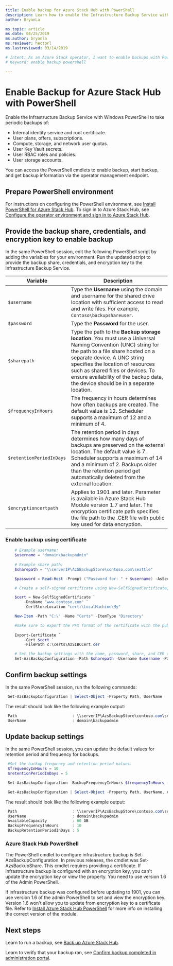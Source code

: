 ```yaml
---
title: Enable backup for Azure Stack Hub with PowerShell 
description: Learn how to enable the Infrastructure Backup Service with PowerShell so that Azure Stack Hub can be restored if there's a failure. 
author: BryanLa

ms.topic: article
ms.date: 04/25/2019
ms.author: bryanla
ms.reviewer: hectorl
ms.lastreviewed: 03/14/2019

# Intent: As an Azure Stack operator, I want to enable backups with Powershell so Azure Stack can generate infrastructure backups.
# Keyword: enable backup powershell

---
```


# Enable Backup for Azure Stack Hub with PowerShell

Enable the Infrastructure Backup Service with Windows PowerShell to take periodic backups of:
 - Internal identity service and root certificate.
 - User plans, offers, subscriptions.
 - Compute, storage, and network user quotas.
 - User Key Vault secrets.
 - User RBAC roles and policies.
 - User storage accounts.

You can access the PowerShell cmdlets to enable backup, start backup, and get backup information via the operator management endpoint.

## Prepare PowerShell environment

For instructions on configuring the PowerShell environment, see [Install PowerShell for Azure Stack Hub](powershell-install-az-module.md). To sign in to Azure Stack Hub, see [Configure the operator environment and sign in to Azure Stack Hub](azure-stack-powershell-configure-admin.md).

## Provide the backup share, credentials, and encryption key to enable backup

In the same PowerShell session, edit the following PowerShell script by adding the variables for your environment. Run the updated script to provide the backup share, credentials, and encryption key to the Infrastructure Backup Service.

| Variable        | Description   |
|---              |---                                        |
| `$username`       | Type the **Username** using the domain and username for the shared drive location with sufficient access to read and write files. For example, `Contoso\backupshareuser`. |
| `$password`       | Type the **Password** for the user. |
| `$sharepath`      | Type the path to the **Backup storage location**. You must use a Universal Naming Convention (UNC) string for the path to a file share hosted on a separate device. A UNC string specifies the location of resources such as shared files or devices. To ensure availability of the backup data, the device should be in a separate location. |
| `$frequencyInHours` | The frequency in hours determines how often backups are created. The default value is 12. Scheduler supports a maximum of 12 and a minimum of 4.|
| `$retentionPeriodInDays` | The retention period in days determines how many days of backups are preserved on the external location. The default value is 7. Scheduler supports a maximum of 14 and a minimum of 2. Backups older than the retention period get automatically deleted from the external location.|
| `$encryptioncertpath` | Applies to 1901 and later. Parameter is available in Azure Stack Hub Module version 1.7 and later. The encryption certificate path specifies the file path to the .CER file with public key used for data encryption. |

### Enable backup using certificate
```powershell
	# Example username:
 	$username = "domain\backupadmin"
 
 	# Example share path:
 	$sharepath = "\\serverIP\AzSBackupStore\contoso.com\seattle"

 	$password = Read-Host -Prompt ("Password for: " + $username) -AsSecureString

 	# Create a self-signed certificate using New-SelfSignedCertificate, export the public key portion and save it locally.

	$cert = New-SelfSignedCertificate `
    	-DnsName "www.contoso.com" `
    	-CertStoreLocation "cert:\LocalMachine\My" 

	New-Item -Path "C:\" -Name "Certs" -ItemType "Directory" 

	#make sure to export the PFX format of the certificate with the public and private keys and then delete the certificate from the local certificate store of the machine where you created the certificate
	
	Export-Certificate `
    	-Cert $cert `
    	-FilePath c:\certs\AzSIBCCert.cer 

	# Set the backup settings with the name, password, share, and CER certificate file.
 	Set-AzsBackupConfiguration -Path $sharepath -Username $username -Password $password -EncryptionCertPath "c:\temp\cert.cer"
```
   
##  Confirm backup settings

In the same PowerShell session, run the following commands:

   ```powershell
    Get-AzsBackupConfiguration | Select-Object -Property Path, UserName
   ```

The result should look like the following example output:

   ```powershell
    Path                        : \\serverIP\AzsBackupStore\contoso.com\seattle
    UserName                    : domain\backupadmin
   ```

## Update backup settings
In the same PowerShell session, you can update the default values for retention period and frequency for backups. 

   ```powershell
    #Set the backup frequency and retention period values.
    $frequencyInHours = 10
    $retentionPeriodInDays = 5

    Set-AzsBackupConfiguration -BackupFrequencyInHours $frequencyInHours -BackupRetentionPeriodInDays $retentionPeriodInDays

    Get-AzsBackupConfiguration | Select-Object -Property Path, UserName, AvailableCapacity, BackupFrequencyInHours, BackupRetentionPeriodInDays
   ```

The result should look like the following example output:

   ```powershell
    Path                        : \\serverIP\AzsBackupStore\contoso.com\seattle
    UserName                    : domain\backupadmin
    AvailableCapacity           : 60 GB
    BackupFrequencyInHours      : 10
    BackupRetentionPeriodInDays	: 5
   ```

### Azure Stack Hub PowerShell 
The PowerShell cmdlet to configure infrastructure backup is Set-AzsBackupConfiguration. In previous releases, the cmdlet was Set-AzsBackupShare. This cmdlet requires providing a certificate. If infrastructure backup is configured with an encryption key, you can't update the encryption key or view the property. You need to use version 1.6 of the Admin PowerShell.

If infrastructure backup was configured before updating to 1901, you can use version 1.6 of the admin PowerShell to set and view the encryption key. Version 1.6 won't allow you to update from encryption key to a certificate file.
Refer to [Install Azure Stack Hub PowerShell](powershell-install-az-module.md) for more info on installing the correct version of the module.


## Next steps

Learn to run a backup, see [Back up Azure Stack Hub](azure-stack-backup-back-up-azure-stack.md).

Learn to verify that your backup ran, see [Confirm backup completed in administration portal](azure-stack-backup-back-up-azure-stack.md).
